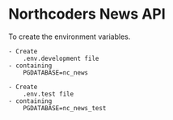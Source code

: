 # Northcoders News API

To create the environment variables.

    - Create 
        .env.development file
    - containing 
        PGDATABASE=nc_news

    - Create 
        .env.test file
    - containing 
        PGDATABASE=nc_news_test